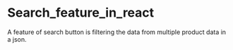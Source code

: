 # Search_feature_in_react
A feature of search button is filtering the data from multiple product data in a json.
